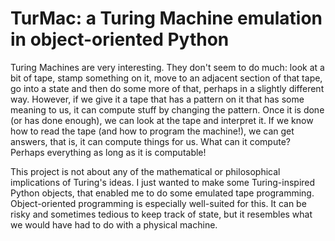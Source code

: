 # TurMac: a Turing Machine emulation in object-oriented Python

Turing Machines are very interesting.
They don't seem to do much:
look at a bit of tape,
stamp something on it,
move to an adjacent section of that tape,
go into a state and then do some more of that,
perhaps in a slightly different way.
However, if we give it a tape
that has a pattern on it that has some meaning to us,
it can compute stuff by changing the pattern.
Once it is done (or has done enough),
we can look at the tape and interpret it.
If we know how to read the tape
(and how to program the machine!),
we can get answers,
that is, it can compute things for us.
What can it compute?
Perhaps everything as long as it is computable!

This project is not about any of the mathematical
or philosophical implications of Turing's ideas.
I just wanted to make some Turing-inspired Python objects,
that enabled me to do some emulated tape programming.
Object-oriented programming is especially well-suited for this.
It can be risky and sometimes tedious to keep track of state,
but it resembles what we would have had to do with a physical machine.
